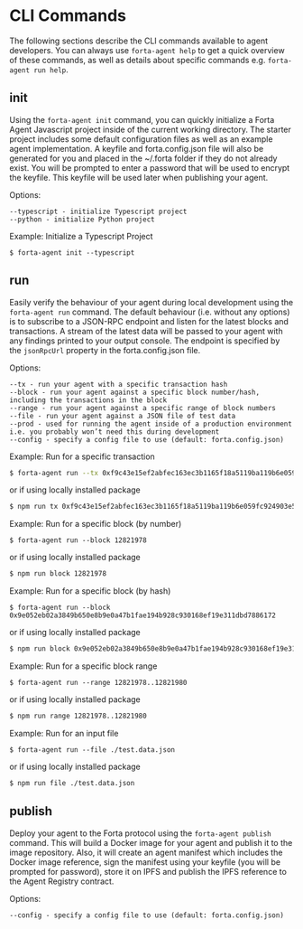 # CLI Commands

The following sections describe the CLI commands available to agent developers. You can always use `forta-agent help` to get a quick overview of these commands, as well as details about specific commands e.g. `forta-agent run help`.

## init

Using the `forta-agent init` command, you can quickly initialize a Forta Agent Javascript project inside of the current working directory. The starter project includes some default configuration files as well as an example agent implementation. A keyfile and forta.config.json file will also be generated for you and placed in the ~/.forta folder if they do not already exist. You will be prompted to enter a password that will be used to encrypt the keyfile. This keyfile will be used later when publishing your agent.

Options:

```
--typescript - initialize Typescript project
--python - initialize Python project
```

Example: Initialize a Typescript Project

```
$ forta-agent init --typescript
```

## run

Easily verify the behaviour of your agent during local development using the `forta-agent run` command. The default behaviour (i.e. without any options) is to subscribe to a JSON-RPC endpoint and listen for the latest blocks and transactions. A stream of the latest data will be passed to your agent with any findings printed to your output console. The endpoint is specified by the `jsonRpcUrl` property in the forta.config.json file.

Options:

```
--tx - run your agent with a specific transaction hash
--block - run your agent against a specific block number/hash, including the transactions in the block
--range - run your agent against a specific range of block numbers
--file - run your agent against a JSON file of test data
--prod - used for running the agent inside of a production environment i.e. you probably won’t need this during development
--config - specify a config file to use (default: forta.config.json)
```

Example: Run for a specific transaction

```bash
$ forta-agent run --tx 0xf9c43e15ef2abfec163ec3b1165f18a5119ba119b6e059fc924903e5251e3543
```

or if using locally installed package

```bash
$ npm run tx 0xf9c43e15ef2abfec163ec3b1165f18a5119ba119b6e059fc924903e5251e3543
```

Example: Run for a specific block (by number)

```
$ forta-agent run --block 12821978
```

or if using locally installed package

```bash
$ npm run block 12821978
```

Example: Run for a specific block (by hash)

```
$ forta-agent run --block 0x9e052eb02a3849b650e8b9e0a47b1fae194b928c930168ef19e311dbd7886172
```

or if using locally installed package

```bash
$ npm run block 0x9e052eb02a3849b650e8b9e0a47b1fae194b928c930168ef19e311dbd7886172
```

Example: Run for a specific block range

```
$ forta-agent run --range 12821978..12821980
```

or if using locally installed package

```bash
$ npm run range 12821978..12821980
```

Example: Run for an input file

```
$ forta-agent run --file ./test.data.json
```

or if using locally installed package

```bash
$ npm run file ./test.data.json
```

## publish

Deploy your agent to the Forta protocol using the `forta-agent publish` command. This will build a Docker image for your agent and publish it to the image repository. Also, it will create an agent manifest which includes the Docker image reference, sign the manifest using your keyfile (you will be prompted for password), store it on IPFS and publish the IPFS reference to the Agent Registry contract.

Options:

```
--config - specify a config file to use (default: forta.config.json)
```
